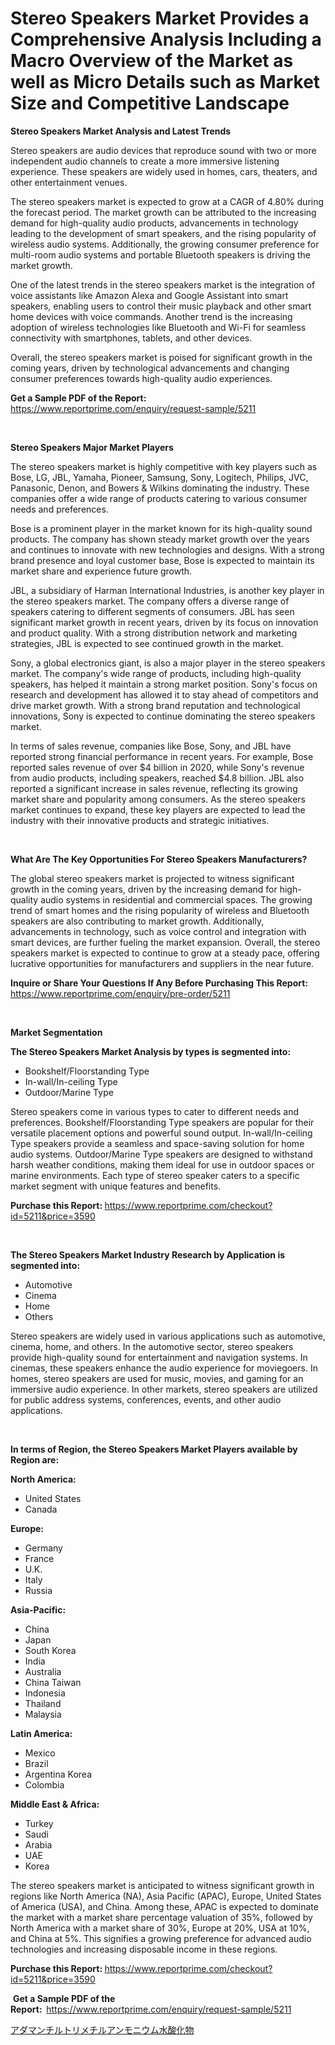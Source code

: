<p><h1>Stereo Speakers Market Provides a Comprehensive Analysis Including a Macro Overview of the Market as well as Micro Details such as Market Size and Competitive Landscape</h1></p><p><strong>Stereo Speakers Market Analysis and Latest Trends</strong></p>
<p><p>Stereo speakers are audio devices that reproduce sound with two or more independent audio channels to create a more immersive listening experience. These speakers are widely used in homes, cars, theaters, and other entertainment venues.</p><p>The stereo speakers market is expected to grow at a CAGR of 4.80% during the forecast period. The market growth can be attributed to the increasing demand for high-quality audio products, advancements in technology leading to the development of smart speakers, and the rising popularity of wireless audio systems. Additionally, the growing consumer preference for multi-room audio systems and portable Bluetooth speakers is driving the market growth.</p><p>One of the latest trends in the stereo speakers market is the integration of voice assistants like Amazon Alexa and Google Assistant into smart speakers, enabling users to control their music playback and other smart home devices with voice commands. Another trend is the increasing adoption of wireless technologies like Bluetooth and Wi-Fi for seamless connectivity with smartphones, tablets, and other devices.</p><p>Overall, the stereo speakers market is poised for significant growth in the coming years, driven by technological advancements and changing consumer preferences towards high-quality audio experiences.</p></p>
<p><strong>Get a Sample PDF of the Report:&nbsp;</strong> <a href="https://www.reportprime.com/enquiry/request-sample/5211">https://www.reportprime.com/enquiry/request-sample/5211</a></p>
<p>&nbsp;</p>
<p><strong>Stereo Speakers Major Market Players</strong></p>
<p><p>The stereo speakers market is highly competitive with key players such as Bose, LG, JBL, Yamaha, Pioneer, Samsung, Sony, Logitech, Philips, JVC, Panasonic, Denon, and Bowers & Wilkins dominating the industry. These companies offer a wide range of products catering to various consumer needs and preferences.</p><p>Bose is a prominent player in the market known for its high-quality sound products. The company has shown steady market growth over the years and continues to innovate with new technologies and designs. With a strong brand presence and loyal customer base, Bose is expected to maintain its market share and experience future growth.</p><p>JBL, a subsidiary of Harman International Industries, is another key player in the stereo speakers market. The company offers a diverse range of speakers catering to different segments of consumers. JBL has seen significant market growth in recent years, driven by its focus on innovation and product quality. With a strong distribution network and marketing strategies, JBL is expected to see continued growth in the market.</p><p>Sony, a global electronics giant, is also a major player in the stereo speakers market. The company's wide range of products, including high-quality speakers, has helped it maintain a strong market position. Sony's focus on research and development has allowed it to stay ahead of competitors and drive market growth. With a strong brand reputation and technological innovations, Sony is expected to continue dominating the stereo speakers market.</p><p>In terms of sales revenue, companies like Bose, Sony, and JBL have reported strong financial performance in recent years. For example, Bose reported sales revenue of over $4 billion in 2020, while Sony's revenue from audio products, including speakers, reached $4.8 billion. JBL also reported a significant increase in sales revenue, reflecting its growing market share and popularity among consumers. As the stereo speakers market continues to expand, these key players are expected to lead the industry with their innovative products and strategic initiatives.</p></p>
<p>&nbsp;</p>
<p><strong>What Are The Key Opportunities For Stereo Speakers Manufacturers?</strong></p>
<p><p>The global stereo speakers market is projected to witness significant growth in the coming years, driven by the increasing demand for high-quality audio systems in residential and commercial spaces. The growing trend of smart homes and the rising popularity of wireless and Bluetooth speakers are also contributing to market growth. Additionally, advancements in technology, such as voice control and integration with smart devices, are further fueling the market expansion. Overall, the stereo speakers market is expected to continue to grow at a steady pace, offering lucrative opportunities for manufacturers and suppliers in the near future.</p></p>
<p><strong>Inquire or Share Your Questions If Any Before Purchasing This Report:</strong> <a href="https://www.reportprime.com/enquiry/pre-order/5211">https://www.reportprime.com/enquiry/pre-order/5211</a></p>
<p>&nbsp;</p>
<p><strong>Market Segmentation</strong></p>
<p><strong>The Stereo Speakers Market Analysis by types is segmented into:</strong></p>
<p><ul><li>Bookshelf/Floorstanding Type</li><li>In-wall/In-ceiling Type</li><li>Outdoor/Marine Type</li></ul></p>
<p><p>Stereo speakers come in various types to cater to different needs and preferences. Bookshelf/Floorstanding Type speakers are popular for their versatile placement options and powerful sound output. In-wall/In-ceiling Type speakers provide a seamless and space-saving solution for home audio systems. Outdoor/Marine Type speakers are designed to withstand harsh weather conditions, making them ideal for use in outdoor spaces or marine environments. Each type of stereo speaker caters to a specific market segment with unique features and benefits.</p></p>
<p><strong>Purchase this Report:&nbsp;</strong><a href="https://www.reportprime.com/checkout?id=5211&price=3590">https://www.reportprime.com/checkout?id=5211&price=3590</a></p>
<p>&nbsp;</p>
<p><strong>The Stereo Speakers Market Industry Research by Application is segmented into:</strong></p>
<p><ul><li>Automotive</li><li>Cinema</li><li>Home</li><li>Others</li></ul></p>
<p><p>Stereo speakers are widely used in various applications such as automotive, cinema, home, and others. In the automotive sector, stereo speakers provide high-quality sound for entertainment and navigation systems. In cinemas, these speakers enhance the audio experience for moviegoers. In homes, stereo speakers are used for music, movies, and gaming for an immersive audio experience. In other markets, stereo speakers are utilized for public address systems, conferences, events, and other audio applications.</p></p>
<p>&nbsp;</p>
<p><strong>In terms of Region, the Stereo Speakers Market Players available by Region are:</strong></p>
<p>
    <p> <strong> North America: </strong>
        <ul>
            <li>United States</li>
            <li>Canada</li>
        </ul>
        </p> 
    <p> <strong> Europe: </strong>
        <ul>
            <li>Germany</li>
            <li>France</li>
            <li>U.K.</li>
            <li>Italy</li>
            <li>Russia</li>
        </ul>
        </p> 
    <p> <strong> Asia-Pacific: </strong>
        <ul>
            <li>China</li>
            <li>Japan</li>
            <li>South Korea</li>
            <li>India</li>
            <li>Australia</li>
            <li>China Taiwan</li>
            <li>Indonesia</li>
            <li>Thailand</li>
            <li>Malaysia</li>
        </ul>
        </p> 
    <p> <strong> Latin America: </strong>
        <ul>
            <li>Mexico</li>
            <li>Brazil</li>
            <li>Argentina Korea</li>
            <li>Colombia</li>
        </ul>
        </p> 
    <p> <strong> Middle East & Africa: </strong>
        <ul>
            <li>Turkey</li>
            <li>Saudi</li>
            <li>Arabia</li>
            <li>UAE</li>
            <li>Korea</li>
        </ul>
    </p>
    </p>
<p><p>The stereo speakers market is anticipated to witness significant growth in regions like North America (NA), Asia Pacific (APAC), Europe, United States of America (USA), and China. Among these, APAC is expected to dominate the market with a market share percentage valuation of 35%, followed by North America with a market share of 30%, Europe at 20%, USA at 10%, and China at 5%. This signifies a growing preference for advanced audio technologies and increasing disposable income in these regions.</p></p>
<p><strong>Purchase this Report: </strong><a href="https://www.reportprime.com/checkout?id=5211&price=3590">https://www.reportprime.com/checkout?id=5211&price=3590</a></p>
<p>&nbsp;<strong>Get a Sample PDF of the Report:&nbsp;&nbsp;</strong><a href="https://www.reportprime.com/enquiry/request-sample/5211">https://www.reportprime.com/enquiry/request-sample/5211</a></p>
<p><strong></strong></p>
<p><p><a href="https://github.com/mohamedbakry57/Market-Research-Report-List-3/blob/main/988532515665.md">アダマンチルトリメチルアンモニウム水酸化物</a></p></p>
